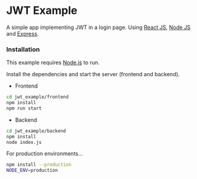 # JWT Example
A simple app implementing JWT in a login page. Using [React JS][ReactJS], [Node JS][NodeJS] and [Express][Express].

### Installation

This example requires [Node.js](https://nodejs.org/) to run.

Install the dependencies and start the server (frontend and backend).

- Frontend
```sh
cd jwt_example/frontend
npm install
npm run start
```
- Backend
```sh
cd jwt_example/backend
npm install
node index.js
```

For production environments...

```sh
npm install --production
NODE_ENV=production 
```
   [NodeJS]: <http://nodejs.org>
   [Twitter Bootstrap]: <http://twitter.github.com/bootstrap/>
   [Express]: <http://expressjs.com>
   [ReactJS]: <https://pt-br.reactjs.org/>
  